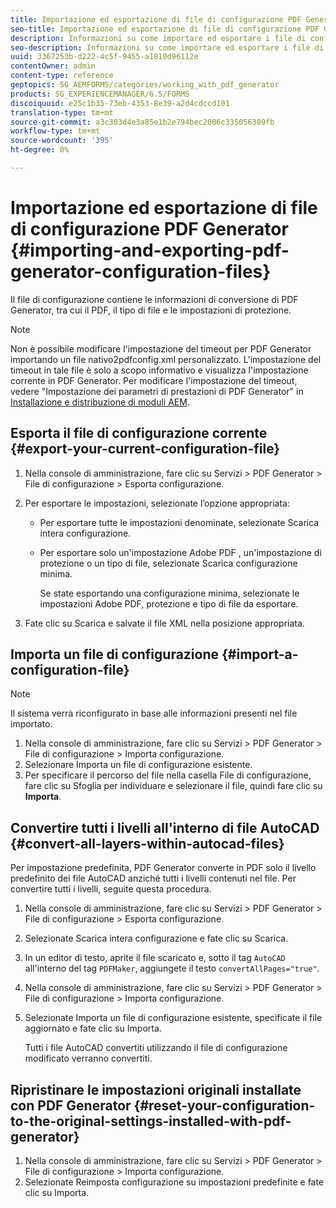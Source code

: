 ```yaml
---
title: Importazione ed esportazione di file di configurazione PDF Generator
seo-title: Importazione ed esportazione di file di configurazione PDF Generator
description: Informazioni su come importare ed esportare i file di configurazione PDF Generator.
seo-description: Informazioni su come importare ed esportare i file di configurazione PDF Generator.
uuid: 3367253b-d222-4c5f-9455-a1810d96112e
contentOwner: admin
content-type: reference
geptopics: SG_AEMFORMS/categories/working_with_pdf_generator
products: SG_EXPERIENCEMANAGER/6.5/FORMS
discoiquuid: e25c1b35-73eb-4353-8e39-a2d4cdccd101
translation-type: tm+mt
source-git-commit: a3c303d4e3a85e1b2e794bec2006c335056309fb
workflow-type: tm+mt
source-wordcount: '395'
ht-degree: 0%

---
```



# Importazione ed esportazione di file di configurazione PDF Generator {#importing-and-exporting-pdf-generator-configuration-files}

Il file di configurazione contiene le informazioni di conversione di PDF Generator, tra cui il PDF, il tipo di file e le impostazioni di protezione.

>[!NOTE]
>
>Non è possibile modificare l&#39;impostazione del timeout per PDF Generator importando un file nativo2pdfconfig.xml personalizzato. L&#39;impostazione del timeout in tale file è solo a scopo informativo e visualizza l&#39;impostazione corrente in PDF Generator. Per modificare l&#39;impostazione del timeout, vedere &quot;Impostazione dei parametri di prestazioni di PDF Generator&quot; in [Installazione e distribuzione di moduli AEM](https://www.adobe.com/go/learn_aemforms_installJBoss_63).

## Esporta il file di configurazione corrente {#export-your-current-configuration-file}

1. Nella console di amministrazione, fare clic su Servizi > PDF Generator > File di configurazione > Esporta configurazione.
1. Per esportare le impostazioni, selezionate l’opzione appropriata:

   * Per esportare tutte le impostazioni denominate, selezionate Scarica intera configurazione.
   * Per esportare solo un&#39;impostazione Adobe PDF , un&#39;impostazione di protezione o un tipo di file, selezionate Scarica configurazione minima.

      Se state esportando una configurazione minima, selezionate le  impostazioni Adobe PDF, protezione e tipo di file da esportare.

1. Fate clic su Scarica e salvate il file XML nella posizione appropriata.

## Importa un file di configurazione {#import-a-configuration-file}

>[!NOTE]
>
>Il sistema verrà riconfigurato in base alle informazioni presenti nel file importato.

1. Nella console di amministrazione, fare clic su Servizi > PDF Generator > File di configurazione > Importa configurazione.
1. Selezionare Importa un file di configurazione esistente.
1. Per specificare il percorso del file nella casella File di configurazione, fare clic su Sfoglia per individuare e selezionare il file, quindi fare clic su **Importa**.

## Convertire tutti i livelli all&#39;interno di file AutoCAD {#convert-all-layers-within-autocad-files}

Per impostazione predefinita, PDF Generator converte in PDF solo il livello predefinito dei file AutoCAD anziché tutti i livelli contenuti nel file. Per convertire tutti i livelli, seguite questa procedura.

1. Nella console di amministrazione, fare clic su Servizi > PDF Generator > File di configurazione > Esporta configurazione.
1. Selezionate Scarica intera configurazione e fate clic su Scarica.
1. In un editor di testo, aprite il file scaricato e, sotto il tag `AutoCAD` all&#39;interno del tag `PDFMaker`, aggiungete il testo `convertAllPages="true"`.
1. Nella console di amministrazione, fare clic su Servizi > PDF Generator > File di configurazione > Importa configurazione.
1. Selezionate Importa un file di configurazione esistente, specificate il file aggiornato e fate clic su Importa.

   Tutti i file AutoCAD convertiti utilizzando il file di configurazione modificato verranno convertiti.

## Ripristinare le impostazioni originali installate con PDF Generator {#reset-your-configuration-to-the-original-settings-installed-with-pdf-generator}

1. Nella console di amministrazione, fare clic su Servizi > PDF Generator > File di configurazione > Importa configurazione.
1. Selezionate Reimposta configurazione su impostazioni predefinite e fate clic su Importa.

